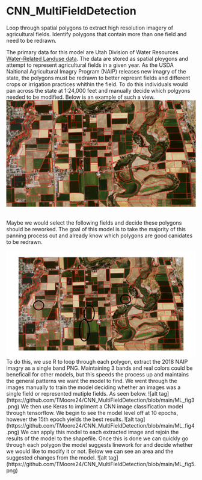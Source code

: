 # CNN_MultiFieldDetection
Loop through spatial polygons to extract high resolution imagery of agricultural fields. Identify polygons that contain more than one field and need to be redrawn. 

The primary data for this model are Utah Division of Water Resources <a href='https://dwre-utahdnr.opendata.arcgis.com/pages/wrlu'>Water-Related Landuse data</a>. The data are stored as spatial ploygons and attempt to represent agricultural fields in a given year. As the USDA Naitional Agricultural Imagry Program (NAIP) releases new imagry of the state, the polygons must be redrawn to better represnt fields and different crops or irrigation practices whithin the field. To do this individuals would pan across the state at 1:24,000 feet and manually decide which polgyons needed to be modified. Below is an example of such a view.
<img src="https://github.com/TMoore24/CNN_MultiFieldDetection/blob/main/ML_fig1.png" width="720"/>

<p><br>Maybe we would select the following fields and decide these polygons should be reworked. The goal of this model is to take the majority of this panning process out and already know which polygons are good canidates to be redrawn.</p>
<img src="https://github.com/TMoore24/CNN_MultiFieldDetection/blob/main/ML_fig2.png"/>
To do this, we use R to loop through each polygon, extract the 2018 NAIP imagry as a single band PNG. Maintaining 3 bands and real colors could be beneficail for other models, but this speeds the process up and maintains the general patterns we want the model to find. We went through the images manually to train the model deciding whether an images was a single field or represented mutiple fields. As seen below.
![alt tag](https://github.com/TMoore24/CNN_MultiFieldDetection/blob/main/ML_fig3.png)
We then use Keras to implment a CNN image classification model through tensorflow. We begin to see the model level off at 10 epochs, however the 15th epoch yields the best results.
![alt tag](https://github.com/TMoore24/CNN_MultiFieldDetection/blob/main/ML_fig4.png)
We can apply this model to each extracted image and rejoin the results of the model to the shapefile. Once this is done we can quickly go through each polygon the model suggests linework for and decide whether we would like to modify it or not. Below we can see an area and the suggested changes from the model. 
![alt tag](https://github.com/TMoore24/CNN_MultiFieldDetection/blob/main/ML_fig5.png)
